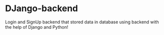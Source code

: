 # DJango-backend
Login and SignUp backend that stored data in database using backend with the help of Django and Python!
